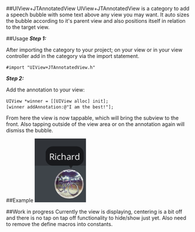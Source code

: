 ##UIView+JTAnnotatedView
UIView+JTAnnotatedView is a category to add a speech bubble with some text above any view you may want. It auto sizes the bubble according to it's parent view and also positions itself in relation to the target view.

##Usage
***Step 1:***

After importing the category to your project; on your view or in your view controller add in the category via the import statement.

	#import "UIView+JTAnnotatedView.h"

***Step 2:***

Add the annotation to your view:

	UIView *winner = [[UIView alloc] init];
	[winner addAnnotation:@"I am the best!"];

From here the view is now tappable, which will bring the subview to the front. Also tapping outside of the view area or on the annotation again will dismiss the bubble.

##Example
![Example](https://raw.githubusercontent.com/voidet/UIView-JTAnnotatedView/master/example.png)

##Work in progress
Currently the view is displaying, centering is a bit off and there is no tap on tap off functionality to hide/show just yet. Also need to remove the define macros into constants.
